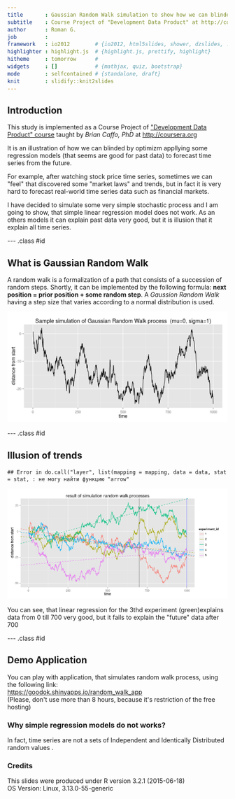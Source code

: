 ```yaml
---
title       : Gaussian Random Walk simulation to show how we can blinded
subtitle    : Course Project of "Development Data Product" at http://coursera.org
author      : Roman G.
job         : 
framework   : io2012        # {io2012, html5slides, shower, dzslides, ...}
highlighter : highlight.js  # {highlight.js, prettify, highlight}
hitheme     : tomorrow      # 
widgets     : []            # {mathjax, quiz, bootstrap}
mode        : selfcontained # {standalone, draft}
knit        : slidify::knit2slides
---
```




## Introduction

This study is implemented  as a Course Project of ["Development Data Product" course](https://www.coursera.org/course/devdataprod) taught by *Brian Caffo, PhD* at <http://coursera.org>    


It is an illustration of how we can blinded by optimizm appllying some regression models (that seems are good for past data)  to forecast time series from the future.

For example, after watching stock price time series, sometimes we can "feel" that discovered some "market laws"  and trends, but in fact it is very hard to forecast real-world time series data such as financial markets. 

I have decided to simulate some very simple stochastic process and I am going to show, that simple linear regression model does not work. As an others models it can explain past data very good, but it is illusion that it explain all time series.

--- .class #id 

## What is Gaussian Random Walk

A random walk is a formalization of a path that consists of a succession of random steps. Shortly, it can be implemented by the following formula:  **next position = prior position + some random step**.  A *Gaussion Random Walk* having a step size that varies according to a normal distribution is used.

![plot of chunk unnamed-chunk-1](assets/fig/unnamed-chunk-1-1.png) 

--- .class #id 

## Illusion of trends


```
## Error in do.call("layer", list(mapping = mapping, data = data, stat = stat, : не могу найти функцию "arrow"
```

![plot of chunk unnamed-chunk-2](assets/fig/unnamed-chunk-2-1.png) 

You can see, that  linear regression for the 3thd experiment (green)explains data from  0 till 700 very good, but it fails to explain the "future" data after 700

--- .class #id 


## Demo Application

You can play with application, that simulates random walk process, using the following link:  
https://goodok.shinyapps.io/random_walk_app  
(Please, don't use more than 8 hours, because it's restriction of the free hosting)

### Why simple regression models do not works?
In fact, time series are not a sets of Independent and Identically Distributed random values .

### Credits

This slides were produced under
R version 3.2.1 (2015-06-18)  
OS Version: Linux, 3.13.0-55-generic






